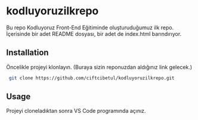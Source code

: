# kodluyoruzilkrepo

Bu repo Kodluyoruz Front-End Eğitiminde oluşturuduğumuz ilk repo. İçerisinde bir adet README dosyası, bir adet de index.html barındırıyor.

## Installation

Öncelikle projeyi klonlayın. (Buraya sizin reponuzdan aldığınız link gelecek.)

```bash
 git clone https://github.com/ciftcibetul/kodluyoruzilkrepo.git
```

## Usage 

Projeyi cloneladıktan sonra VS Code programında açınız.




